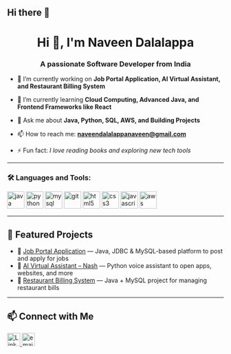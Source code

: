 ## Hi there 👋

<h1 align="center">Hi 👋, I'm Naveen Dalalappa</h1>
<h3 align="center">A passionate Software Developer from India</h3>

- 🔭 I’m currently working on **Job Portal Application, AI Virtual Assistant, and Restaurant Billing System**

- 🌱 I’m currently learning **Cloud Computing, Advanced Java, and Frontend Frameworks like React**

- 💬 Ask me about **Java, Python, SQL, AWS, and Building Projects**

- 📫 How to reach me: **naveendalalappanaveen@gmail.com**

- ⚡ Fun fact: *I love reading books and exploring new tech tools*

---




### 🛠️ Languages and Tools:

<p align="left">
  <img src="https://cdn.jsdelivr.net/gh/devicons/devicon/icons/java/java-original.svg" alt="java" width="40" height="40"/>
  <img src="https://cdn.jsdelivr.net/gh/devicons/devicon/icons/python/python-original.svg" alt="python" width="40" height="40"/>
  <img src="https://cdn.jsdelivr.net/gh/devicons/devicon/icons/mysql/mysql-original.svg" alt="mysql" width="40" height="40"/>
  <img src="https://cdn.jsdelivr.net/gh/devicons/devicon/icons/git/git-original.svg" alt="git" width="40" height="40"/>
  <img src="https://cdn.jsdelivr.net/gh/devicons/devicon/icons/html5/html5-original.svg" alt="html5" width="40" height="40"/>
  <img src="https://cdn.jsdelivr.net/gh/devicons/devicon/icons/css3/css3-original.svg" alt="css3" width="40" height="40"/>
  <img src="https://cdn.jsdelivr.net/gh/devicons/devicon/icons/javascript/javascript-original.svg" alt="javascript" width="40" height="40"/>
  <img src="https://img.icons8.com/color/48/amazon-web-services.png" alt="aws" width="40" height="40"/>

</p>



---

## 🚀 Featured Projects

- 🔹 [Job Portal Application]([https://github.com/your-username/job-portal](https://github.com/naveendalala/Job-Portal-Application)) — Java, JDBC & MySQL-based platform to post and apply for jobs  
- 🔹 [AI Virtual Assistant – Nash]([https://github.com/your-username/ai-virtual-assistant](https://github.com/naveendalala/https---github.com-naveendalala-Ai-Virtual-Assistant)) — Python voice assistant to open apps, websites, and more  
- 🔹 [Restaurant Billing System]([https://github.com/your-username/billing-system](https://github.com/naveendalala/Restaurant-Billing-System)) — Java + MySQL project for managing restaurant bills  

---

## 📫 Connect with Me

<p align="left">
  <a href="https://linkedin.com/in/naveen-dalalappa" target="blank">
    <img src="https://cdn.jsdelivr.net/gh/devicons/devicon/icons/linkedin/linkedin-original.svg" alt="LinkedIn" width="30" height="30"/>
  </a>
  <a href="naveendalalappanaveen@gmail.com">
<img src="https://img.icons8.com/fluency/48/mail.png" alt="email" width="30" height="30"/>
  </a>
</p>



